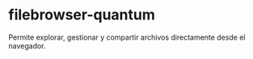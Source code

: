 # filebrowser-quantum
Permite explorar, gestionar y compartir archivos directamente desde el navegador. 
